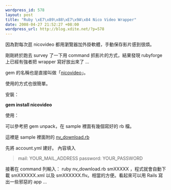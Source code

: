 ```yaml
--- 
wordpress_id: 578
layout: post
title: "Ruby \xE7\x89\x88\xE7\x9A\x84 Nico Video Wrapper"
date: 2008-04-27 21:52:27 +08:00
wordpress_url: http://blog.xdite.net/?p=578
---
```

因為對每次逛 nicovideo 都用瀏覽器加外掛軟體，手動保存影片感到很煩。

剛剛終於跑去 survey 了一下用 command 抓影片的方式，結果發現 rubyforge 上已經有強者把 wrapper 寫好放出來了 ...

gem 的名稱也是直接叫做「<a href="http://rubyforge.org/projects/nicovideo/">nicovideo</a>」。

使用的方式也很簡單。

安裝：

<strong>gem install nicovideo</strong>

使用：

可以參考把 gem unpack，在 sample 裡面有幾個寫好的 rb 檔。

這裡是 sample 裡面附的 <a href="http://nopa.csie.org/b7da5">nv_download.rb</a>

先將 account.yml 建好。
內容填入

<blockquote>mail: YOUR_MAIL_ADDRESS
password: YOUR_PASSWORD</blockquote>
接著在 command 列輸入： ruby nv_download.rb smXXXXX ，程式就會自動下載 smXXXXXX.xml 以及 smXXXXXX.flv。相當的方便。看起來可以用 Rails 寫出一些邪惡的 app ...

